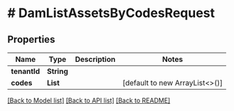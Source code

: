# # DamListAssetsByCodesRequest


## Properties 


Name | Type | Description | Notes
------------ | ------------- | ------------- | -------------
**tenantId**| **String** |   |
**codes**| **List<String>** |   | [default to new ArrayList<>()]


[[Back to Model list]](../../README.md#models) [[Back to API list]](../../README.md#endpoints) [[Back to README]](../../README.md)

